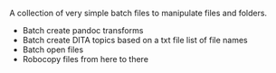 A collection of very simple batch files to manipulate files and folders.

* Batch create pandoc transforms
* Batch create DITA topics based on a txt file list of file names
* Batch open files
* Robocopy files from here to there 